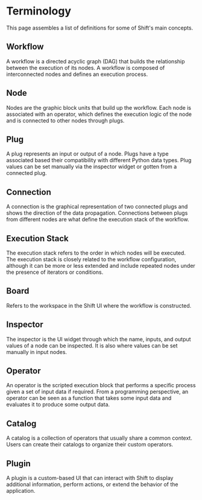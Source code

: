 # Terminology

This page assembles a list of definitions for some of Shift's main concepts.

## Workflow

A workflow is a directed acyclic graph (DAG) that builds the relationship between the execution of its nodes. A workflow is composed of interconnected nodes and defines an execution process.

## Node
Nodes are the graphic block units that build up the workflow. Each node is associated with an operator, which defines the execution logic of the node and is connected to other nodes through plugs.

## Plug

A plug represents an input or output of a node. Plugs have a type associated based their compatibility with different Python data types. Plug values can be set manually via the inspector widget or gotten from a connected plug.

## Connection

A connection is the graphical representation of two connected plugs and shows the direction of the data propagation. Connections between plugs from different nodes are what define the execution stack of the workflow. 

## Execution Stack

The execution stack refers to the order in which nodes will be executed. The execution stack is closely related to the workflow configuration, although it can be more or less extended and include repeated nodes under the presence of iterators or conditions. 

## Board

Refers to the workspace in the Shift UI where the workflow is constructed.

## Inspector

The inspector is the UI widget through which the name, inputs, and output values of a node can be inspected. It is also where values can be set manually in input nodes. 

## Operator

An operator is the scripted execution block that performs a specific process given a set of input data if required. From a programming perspective, an operator can be seen as a function that takes some input data and evaluates it to produce some output data.

## Catalog

A catalog is a collection of operators that usually share a common context.  Users can create their catalogs to organize their custom operators.

## Plugin

A plugin is a custom-based UI that can interact with Shift to display additional information, perform actions, or extend the behavior of the application.